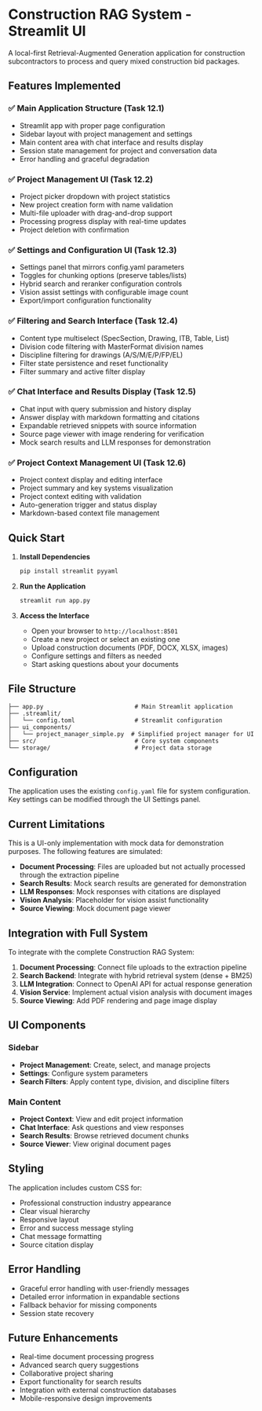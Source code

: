 # Construction RAG System - Streamlit UI

A local-first Retrieval-Augmented Generation application for construction subcontractors to process and query mixed construction bid packages.

## Features Implemented

### ✅ Main Application Structure (Task 12.1)
- Streamlit app with proper page configuration
- Sidebar layout with project management and settings
- Main content area with chat interface and results display
- Session state management for project and conversation data
- Error handling and graceful degradation

### ✅ Project Management UI (Task 12.2)
- Project picker dropdown with project statistics
- New project creation form with name validation
- Multi-file uploader with drag-and-drop support
- Processing progress display with real-time updates
- Project deletion with confirmation

### ✅ Settings and Configuration UI (Task 12.3)
- Settings panel that mirrors config.yaml parameters
- Toggles for chunking options (preserve tables/lists)
- Hybrid search and reranker configuration controls
- Vision assist settings with configurable image count
- Export/import configuration functionality

### ✅ Filtering and Search Interface (Task 12.4)
- Content type multiselect (SpecSection, Drawing, ITB, Table, List)
- Division code filtering with MasterFormat division names
- Discipline filtering for drawings (A/S/M/E/P/FP/EL)
- Filter state persistence and reset functionality
- Filter summary and active filter display

### ✅ Chat Interface and Results Display (Task 12.5)
- Chat input with query submission and history display
- Answer display with markdown formatting and citations
- Expandable retrieved snippets with source information
- Source page viewer with image rendering for verification
- Mock search results and LLM responses for demonstration

### ✅ Project Context Management UI (Task 12.6)
- Project context display and editing interface
- Project summary and key systems visualization
- Project context editing with validation
- Auto-generation trigger and status display
- Markdown-based context file management

## Quick Start

1. **Install Dependencies**
   ```bash
   pip install streamlit pyyaml
   ```

2. **Run the Application**
   ```bash
   streamlit run app.py
   ```

3. **Access the Interface**
   - Open your browser to `http://localhost:8501`
   - Create a new project or select an existing one
   - Upload construction documents (PDF, DOCX, XLSX, images)
   - Configure settings and filters as needed
   - Start asking questions about your documents

## File Structure

```
├── app.py                          # Main Streamlit application
├── .streamlit/
│   └── config.toml                 # Streamlit configuration
├── ui_components/
│   └── project_manager_simple.py  # Simplified project manager for UI
├── src/                            # Core system components
└── storage/                        # Project data storage
```

## Configuration

The application uses the existing `config.yaml` file for system configuration. Key settings can be modified through the UI Settings panel.

## Current Limitations

This is a UI-only implementation with mock data for demonstration purposes. The following features are simulated:

- **Document Processing**: Files are uploaded but not actually processed through the extraction pipeline
- **Search Results**: Mock search results are generated for demonstration
- **LLM Responses**: Mock responses with citations are displayed
- **Vision Analysis**: Placeholder for vision assist functionality
- **Source Viewing**: Mock document page viewer

## Integration with Full System

To integrate with the complete Construction RAG System:

1. **Document Processing**: Connect file uploads to the extraction pipeline
2. **Search Backend**: Integrate with hybrid retrieval system (dense + BM25)
3. **LLM Integration**: Connect to OpenAI API for actual response generation
4. **Vision Service**: Implement actual vision analysis with document images
5. **Source Viewing**: Add PDF rendering and page image display

## UI Components

### Sidebar
- **Project Management**: Create, select, and manage projects
- **Settings**: Configure system parameters
- **Search Filters**: Apply content type, division, and discipline filters

### Main Content
- **Project Context**: View and edit project information
- **Chat Interface**: Ask questions and view responses
- **Search Results**: Browse retrieved document chunks
- **Source Viewer**: View original document pages

## Styling

The application includes custom CSS for:
- Professional construction industry appearance
- Clear visual hierarchy
- Responsive layout
- Error and success message styling
- Chat message formatting
- Source citation display

## Error Handling

- Graceful error handling with user-friendly messages
- Detailed error information in expandable sections
- Fallback behavior for missing components
- Session state recovery

## Future Enhancements

- Real-time document processing progress
- Advanced search query suggestions
- Collaborative project sharing
- Export functionality for search results
- Integration with external construction databases
- Mobile-responsive design improvements